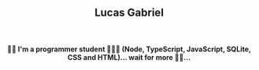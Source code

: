 <h2 align="center">Lucas Gabriel</h2>
<br>
 <h4 align="center"> 👋🏻 I'm a programmer student 👨🏻‍💻 (Node, TypeScript, JavaScript, SQLite, CSS and HTML)... wait for more 🤚🏻...</h4>

<!---
Lucas-Gabriel-dev/Lucas-Gabriel-dev is a ✨ special ✨ repository because its `README.md` (this file) appears on your GitHub profile.
You can click the Preview link to take a look at your changes.
--->
